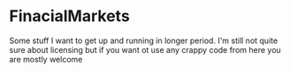 # FinacialMarkets
Some stuff I want to get up and running in longer period. I'm still not quite sure about licensing but if you want ot use any crappy code from here you are mostly welcome
